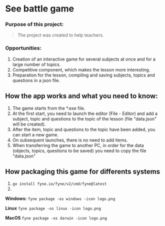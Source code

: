 # See battle game

### Purpose of this project: 
> The project was created to help teachers.


###  Opportunities:
1. Creation of an interactive game for several subjects at once and for a large number of topics.
2. Competitive component, which makes the lesson more interesting.
3. Preparation for the lesson, compiling and saving subjects, topics and questions in a json file.

## How the app works and what you need to know:
1. The game starts from the *.exe file.
2. At the first start, you need to launch the editor (File - Editor) and add a subject, topic and questions to the topic of the lesson (file "data.json" will be created).
3. After the item, topic and questions to the topic have been added, you can start a new game.
4. On subsequent launches, there is no need to add items.
5. When transferring the game to another PC, in order for the data (objects, topics, questions to be saved) you need to copy the file "data.json" 

## How packaging this game for differents systems

1. `go install fyne.io/fyne/v2/cmd/fyne@latest`
2. 
**Windows:**
`fyne package -os windows -icon logo.png`

**Linux**
`fyne package -os linux -icon logo.png`

**MacOS**
`fyne package -os darwin -icon logo.png`
